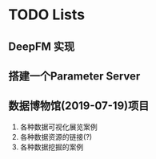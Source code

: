 # TODO Lists
## DeepFM 实现

## 搭建一个Parameter Server

## 数据博物馆(2019-07-19)项目
1. 各种数据可视化展览案例
2. 各种数据资源的链接(?)
3. 各种数据挖掘的案例

